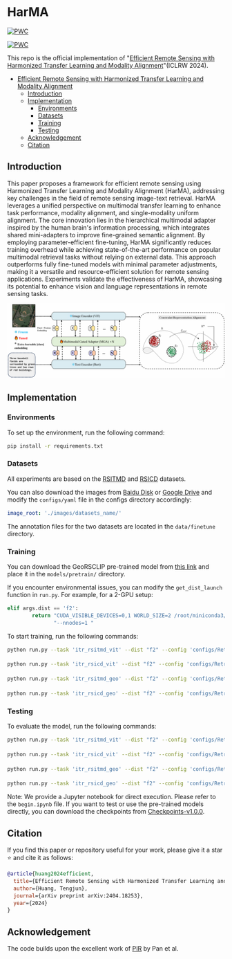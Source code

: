 # HarMA

[![PWC](https://img.shields.io/endpoint.svg?url=https://paperswithcode.com/badge/efficient-remote-sensing-with-harmonized/cross-modal-retrieval-on-rsitmd)](https://paperswithcode.com/sota/cross-modal-retrieval-on-rsitmd?p=efficient-remote-sensing-with-harmonized)

[![PWC](https://img.shields.io/endpoint.svg?url=https://paperswithcode.com/badge/efficient-remote-sensing-with-harmonized/cross-modal-retrieval-on-rsicd)](https://paperswithcode.com/sota/cross-modal-retrieval-on-rsicd?p=efficient-remote-sensing-with-harmonized)

This repo is the official implementation of "[Efficient Remote Sensing with Harmonized Transfer Learning and Modality Alignment](https://arxiv.org/abs/2404.18253)"(ICLRW 2024).

- [Efficient Remote Sensing with Harmonized Transfer Learning and Modality Alignment](#harma)
  - [Introduction](#introduction)
  - [Implementation](#implementation)
    - [Environments](#environments)
    - [Datasets](#datasets)
    - [Training](#training)
    - [Testing](#testing)
  - [Acknowledgement](#acknowledgement)
  - [Citation](#citation)

## Introduction

This paper proposes a framework for efficient remote sensing using Harmonized Transfer Learning and Modality Alignment (HarMA), addressing key challenges in the field of remote sensing image-text retrieval. HarMA leverages a unified perspective on multimodal transfer learning to enhance task performance, modality alignment, and single-modality uniform alignment. The core innovation lies in the hierarchical multimodal adapter inspired by the human brain's information processing, which integrates shared mini-adapters to improve fine-grained semantic alignment. By employing parameter-efficient fine-tuning, HarMA significantly reduces training overhead while achieving state-of-the-art performance on popular multimodal retrieval tasks without relying on external data. This approach outperforms fully fine-tuned models with minimal parameter adjustments, making it a versatile and resource-efficient solution for remote sensing applications. Experiments validate the effectiveness of HarMA, showcasing its potential to enhance vision and language representations in remote sensing tasks.

![pipeline](assets/pipeline_harma.png)

## Implementation

### Environments

To set up the environment, run the following command:

```bash
pip install -r requirements.txt
```

### Datasets

All experiments are based on the [RSITMD](https://github.com/xiaoyuan1996/AMFMN/tree/master/RSITMD) and [RSICD](https://github.com/201528014227051/RSICD_optimal) datasets. 

You can also download the images from [Baidu Disk](https://pan.baidu.com/s/1mLkQA8InOxKjseGgEVoaew?pwd=c3c5) or [Google Drive](https://drive.google.com/file/d/140kYB3AEFv4Lp6pV1V0nQik115GaMl7i/view?usp=sharing) and modify the `configs/yaml` file in the configs directory accordingly:

```yaml
image_root: './images/datasets_name/'
```

The annotation files for the two datasets are located in the `data/finetune` directory.

### Training

You can download the GeoRSCLIP pre-trained model from [this link](https://huggingface.co/Zilun/GeoRSCLIP/blob/main/ckpt/RS5M_ViT-B-32_RET-2.pt) and place it in the `models/pretrain/` directory.

If you encounter environmental issues, you can modify the `get_dist_launch` function in `run.py`. For example, for a 2-GPU setup:

```python
elif args.dist == 'f2':
        return "CUDA_VISIBLE_DEVICES=0,1 WORLD_SIZE=2 /root/miniconda3/bin/python -W ignore -m torch.distributed.launch --master_port 9999 --nproc_per_node=2 " \
               "--nnodes=1 "
```

To start training, run the following commands:

```bash
python run.py --task 'itr_rsitmd_vit' --dist "f2" --config 'configs/Retrieval_rsitmd_vit.yaml' --output_dir './checkpoints/HARMA/full_rsitmd_vit'

python run.py --task 'itr_rsicd_vit' --dist "f2" --config 'configs/Retrieval_rsicd_vit.yaml' --output_dir './checkpoints/HARMA/full_rsicd_vit'

python run.py --task 'itr_rsitmd_geo' --dist "f2" --config 'configs/Retrieval_rsitmd_geo.yaml' --output_dir './checkpoints/HARMA/full_rsitmd_geo'

python run.py --task 'itr_rsicd_geo' --dist "f2" --config 'configs/Retrieval_rsicd_geo.yaml' --output_dir './checkpoints/HARMA/full_rsitmd_geo'
```

### Testing

To evaluate the model, run the following commands:

```bash
python run.py --task 'itr_rsitmd_vit' --dist "f2" --config 'configs/Retrieval_rsitmd_vit.yaml' --output_dir './checkpoints/HARMA/test' --checkpoint './checkpoints/HARMA/full_rsitmd_vit/checkpoint_best.pth' --evaluate

python run.py --task 'itr_rsicd_vit' --dist "f2" --config 'configs/Retrieval_rsicd_vit.yaml' --output_dir './checkpoints/HARMA/test' --checkpoint './checkpoints/HARMA/full_rsicd_vit/checkpoint_best.pth' --evaluate

python run.py --task 'itr_rsitmd_geo' --dist "f2" --config 'configs/Retrieval_rsitmd_geo.yaml' --output_dir './checkpoints/HARMA/test' --checkpoint './checkpoints/HARMA/full_rsitmd_geo/checkpoint_best.pth' --evaluate

python run.py --task 'itr_rsicd_geo' --dist "f2" --config 'configs/Retrieval_rsicd_geo.yaml' --output_dir './checkpoints/HARMA/test' --checkpoint './checkpoints/HARMA/full_rsicd_geo/checkpoint_best.pth' --evaluate
```

Note: We provide a Jupyter notebook for direct execution. Please refer to the `begin.ipynb` file. If you want to test or use the pre-trained models directly, you can download the checkpoints from [Checkpoints-v1.0.0](https://github.com/seekerhuang/HarMA/releases/tag/checkpoints).

## Citation

If you find this paper or repository useful for your work, please give it a star ⭐ and cite it as follows:

```bibtex
@article{huang2024efficient,
  title={Efficient Remote Sensing with Harmonized Transfer Learning and Modality Alignment},
  author={Huang, Tengjun},
  journal={arXiv preprint arXiv:2404.18253},
  year={2024}
}
```

## Acknowledgement

The code builds upon the excellent work of [PIR](https://github.com/jaychempan/PIR) by Pan et al.

